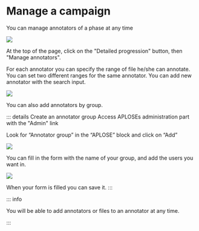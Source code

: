 # Manage a campaign

You can manage annotators of a phase at any time

![](/campaign-creator/campaign-detail-actions.png)

At the top of the page, click on the "Detailed progression" button, then "Manage annotators".

For each annotator you can specify the range of file he/she can annotate. You can set two different ranges for the same
annotator.
You can add new annotator with the search input.

![](/campaign-creator/form-annotator.png)

You can also add annotators by group.

::: details Create an annotator group
Access APLOSEs administration part with the "Admin" link

Look for “Annotator group” in the “APLOSE” block and click on “Add”

![](/campaign-creator/annotator-group/nav.png)

You can fill in the form with the name of your group, and add the users you want in.

![](/campaign-creator/annotator-group/form.png)

When your form is filled you can save it.
:::

::: info

You will be able to add annotators or files to an annotator at any time.

:::
